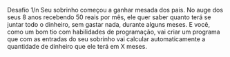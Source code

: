 Desafio 1/n
Seu sobrinho começou a ganhar mesada dos pais. No auge dos seus 8 anos recebendo 50 reais por mês, 
ele quer saber quanto terá se juntar todo o dinheiro, sem gastar nada, durante alguns meses. E você,
 como um bom tio com habilidades de programação, vai criar um programa que com as entradas do seu 
 sobrinho vai calcular automaticamente a quantidade de dinheiro que ele terá em X meses.
 
